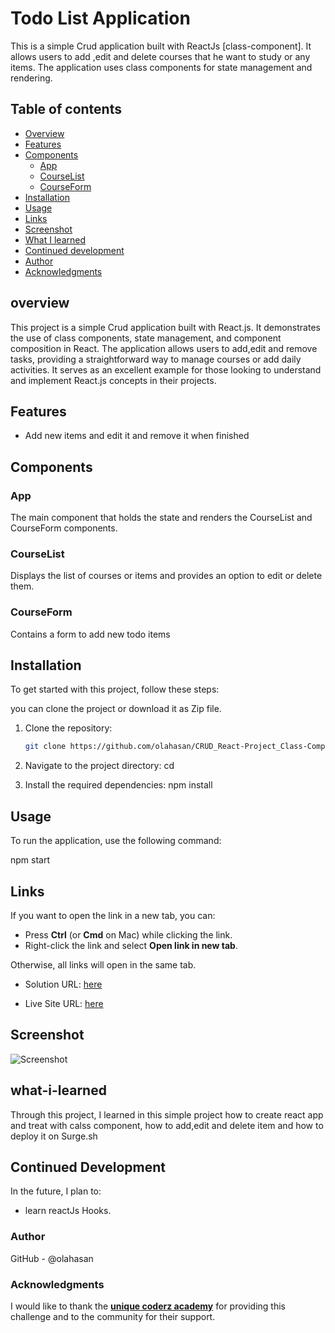 # Todo List Application

This is a simple Crud application built with ReactJs [class-component]. It allows users to add ,edit and delete courses that he want to study or any items. The application uses class components for state management and rendering.

## Table of contents

- [Overview](#overview)
- [Features](#Features)
- [Components](#Components)
  - [App](#App)
  - [CourseList](#CourseList)
  - [CourseForm](#CourseForm)
- [Installation](#Installation)
- [Usage](#Usage)
- [Links](#Links)
- [Screenshot](#Screenshot)
- [What I learned](#what-i-learned)
- [Continued development](#continued-development)
- [Author](#author)
- [Acknowledgments](#Acknowledgments)


## overview
This project is a simple  Crud application built with React.js. It demonstrates the use of class components, state management, and component composition in React. The application allows users to add,edit and remove tasks, providing a straightforward way to manage courses or add daily activities. It serves as an excellent example for those looking to understand and implement React.js concepts in their projects.

## Features
- Add new items and edit it and remove it when finished

## Components

### App

The main component that holds the state and renders the CourseList and CourseForm components.

### CourseList

Displays the list of courses or items and provides an option to edit or delete them.

### CourseForm

Contains a form to add new todo items


## Installation
To get started with this project, follow these steps:

you can clone the project or download it as Zip file.
1. Clone the repository:
   ```bash
   git clone https://github.com/olahasan/CRUD_React-Project_Class-Component

2. Navigate to the project directory:
   cd <project-directory>

3. Install the required dependencies:
   npm install   


## Usage
To run the application, use the following command:

npm start


## Links

If you want to open the link in a new tab, you can:

- Press **Ctrl** (or **Cmd** on Mac) while clicking the link.
- Right-click the link and select **Open link in new tab**.

Otherwise, all links will open in the same tab.


- Solution URL: [here](https://github.com/olahasan/CRUD_React-Project_Class-Component)

- Live Site URL: [here](https://simple-crud-react-classes.surge.sh/)

 ## Screenshot
 
![Screenshot](./public/crud.png)


## what-i-learned
Through this project, I learned in this simple project how to create react app and treat with calss component,
how to add,edit and delete item and how to deploy it on Surge.sh

## Continued Development
In the future, I plan to:
- learn reactJs Hooks.

### Author

GitHub - @olahasan

### Acknowledgments

I would like to thank the **[unique coderz academy](https://www.youtube.com/@UniqueCoderzAcademy)** for providing this challenge and to the community for their support.

